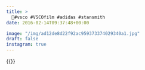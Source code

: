 ```yaml
---
title: >
  🙌#vsco #VSCOfilm #adidas #stansmith
date: 2016-02-14T09:37:48+00:00

image: "/img/ad12de8d22f92ac959373374029340a1.jpg"
draft: false
instagram: true
---
```


{{<photo src="/img/ad12de8d22f92ac959373374029340a1.jpg">}}
